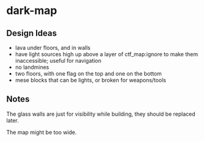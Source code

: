 # dark-map

## Design Ideas

* lava under floors, and in walls
* have light sources high up above a layer of ctf_map:ignore to make them inaccessible; useful for navigation
* no landmines
* two floors, with one flag on the top and one on the bottom 
* mese blocks that can be lights, or broken for weapons/tools

## Notes

The glass walls are just for visibility while building, they should be replaced later.

The map might be too wide.
